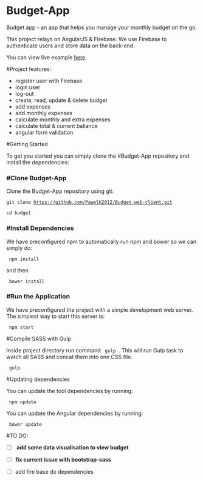 # Budget-App
Budget app - an app that helps you manage your monthly budget on the go. 

This project relays on AngularJS & Firebase. We use Firebase to authenticate users and store data on the back-end. 

You can view live example <a href="http://pawelkaim.com/d/budget/">here</a>.

#Project features: 

- register user with Firebase
- login user
- log-out
- create, read, update & delete budget
- add expenses
- add monthly expenses
- calculate monthly and extra expenses
- calculate total & current ballance
- angular form validation

#Getting Started

To get you started you can simply clone the #Budget-App repository and install the dependencies:

<h3>#Clone Budget-App</h3>

Clone the Budget-App repository using git:

 <code>git clone https://github.com/PawelK2012/Budget-web-client.git  </code>

 <code>cd budget  </code>

<h3>#Install Dependencies</h3>
We have preconfigured npm to automatically run npm and bower so we can simply do:

 <code> npm install </code>

and then 

<code> bower install </code>

<h3>#Run the Application</h3>

We have preconfigured the project with a simple development web server. The simplest way to start this server is:

 <code> npm start  </code>

#Compile SASS with Gulp

Inside project directory run command <code> gulp </code>. This will run Gulp task to watch all SASS and concat them into one CSS file.

 <code> gulp </code>

#Updating dependencies

You can update the tool dependencies by running:

 <code> npm update  </code>

You can update the Angular dependencies by running:

 <code> bower update  </code>


#TO DO:
- [ ] <strong> add some data visualisation to view budget </strong>
- [ ] <strong>fix current issue with bootstrap-sass </strong>
- [ ] add fire base do dependencies

